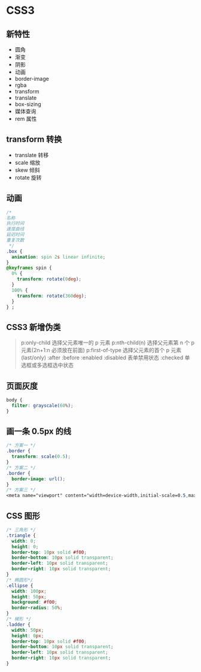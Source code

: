 <!--
 * @Author: your name
 * @Date: 2021-07-01 17:30:10
 * @LastEditTime: 2021-07-08 14:50:47
 * @LastEditors: Please set LastEditors
 * @Description: In User Settings Edit
 * @FilePath: \vue-note\CSS\css3.md
-->

# CSS3

## 新特性

- 圆角
- 渐变
- 阴影
- 动画
- border-image
- rgba
- transform
- translate
- box-sizing
- 媒体查询
- rem 属性

## transform 转换

- translate 转移
- scale 缩放
- skew 倾斜
- rotate 旋转

## 动画

```css
/* 
名称
执行时间
速度曲线
延迟时间
重复次数
 */
.box {
  animation: spin 2s linear infinite;
}
@keyframes spin {
  0% {
    transform: rotate(0deg);
  }
  100% {
    transform: rotate(360deg);
  }
} ;
```

## CSS3 新增伪类

> p:only-child 选择父元素唯一的 p 元素
> p:nth-child(n) 选择父元素第 n 个 p 元素(2n+1:n 必须放在前面)
> p:first-of-type 选择父元素的首个 p 元素(last/only)
> :after
> :before
> :enabled
> :disabled 表单禁用状态
> :checked 单选框或多选框选中状态

## 页面灰度

```css
body {
  filter: grayscale(60%);
}
```

## 画一条 0.5px 的线

```css
/* 方案一 */
.border {
  transform: scale(0.5);
}
/* 方案二 */
.border {
  border-image: url();
}
/* 方案三 */
<meta name="viewport" content="width=device-width,initial-scale=0.5,maximum-scale=1.0,minimum=1.0,user-scalable=no">
```

## CSS 图形

```css
/* 三角形 */
.triangle {
  width: 0;
  height: 0;
  border-top: 10px solid #f00;
  border-bottom: 10px solid transparent;
  border-left: 10px solid transparent;
  border-right: 10px solid transparent;
}
/* 椭圆形*/
.ellipse {
  width: 100px;
  height: 50px;
  background: #f00;
  border-radius: 50%;
}
/* 梯形 */
.ladder {
  width: 50px;
  height: 0px;
  border-top: 10px solid #f00;
  border-bottom: 10px solid transparent;
  border-left: 10px solid transparent;
  border-right: 10px solid transparent;
}
```
